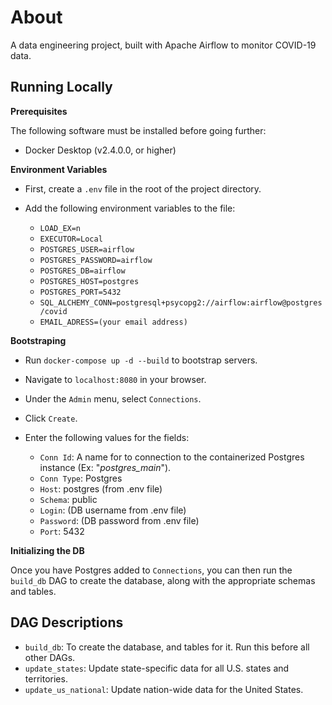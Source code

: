 
# About 

A data engineering project, built with Apache Airflow to monitor COVID-19 data.

## Running Locally

**Prerequisites**

The following software must be installed before going further:

- Docker Desktop (v2.4.0.0, or higher)

**Environment Variables**

- First, create a `.env` file in the root of the project directory.
- Add the following environment variables to the file:

    - `LOAD_EX=n`
    - `EXECUTOR=Local`
    - `POSTGRES_USER=airflow`
    - `POSTGRES_PASSWORD=airflow`
    - `POSTGRES_DB=airflow`
    - `POSTGRES_HOST=postgres`
    - `POSTGRES_PORT=5432`
    - `SQL_ALCHEMY_CONN=postgresql+psycopg2://airflow:airflow@postgres/covid`
    - `EMAIL_ADRESS=(your email address)`

**Bootstraping**

- Run `docker-compose up -d --build` to bootstrap servers.
- Navigate to `localhost:8080` in your browser.
- Under the `Admin` menu, select `Connections`.
- Click `Create`.
- Enter the following values for the fields:

    - `Conn Id`: A name for to connection to the containerized Postgres instance (Ex: "*postgres_main*").
    - `Conn Type`: Postgres
    - `Host`: postgres (from .env file)
    - `Schema`: public
    - `Login`: (DB username from .env file)
    - `Password`: (DB password from .env file)
    - `Port`: 5432

**Initializing the DB**

Once you have Postgres added to `Connections`, you can then run the `build_db` DAG to create the database, along with the appropriate schemas and tables.

## DAG Descriptions

- `build_db`: To create the database, and tables for it. Run this before all other DAGs.
- `update_states`: Update state-specific data for all U.S. states and territories.
- `update_us_national`: Update nation-wide data for the United States.